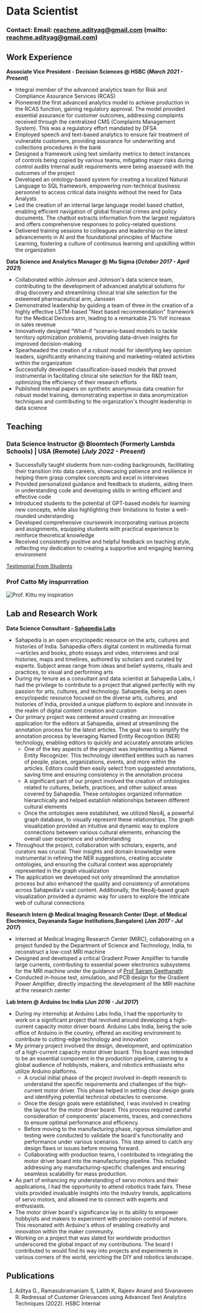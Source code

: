 # Data Scientist                                                  
### Contact: Email: reachme.adityag@gmail.com (mailto: reachme.adityag@gmail.com)

## Work Experience
**Associate Vice President - Decision Sciences @ HSBC (_March 2021 - Present_)**
- Integral member of the advanced analytics team for Risk and Compliance Assurance Services (RCAS)
- Pioneered the first advanced analytics model to achieve production in the RCAS function, gaining regulatory approval. The model provided 
essential assurance for customer outcomes, addressing complaints received through the centralized CMS (Complaints Management System). This was a regulatory effort mandated by DFSA
- Employed speech and text-based analytics to ensure fair treatment of vulnerable customers, providing assurance for underwriting and 
collections procedures in the bank
- Designed a framework using text similarity metrics to detect instances of controls being copied by various teams, mitigating major risks during 
control audits Internal audit requirements were being assessed with the outcomes of the project
- Developed an ontology-based system for creating a localized Natural Language to SQL framework, empowering non-technical business 
personnel to access critical data insights without the need for Data Analysts
- Led the creation of an internal large language model based chatbot, enabling efficient navigation of global financial crimes and policy 
documents. The chatbot extracts information from the largest regulators and offers comprehensive responses to policy-related questions
- Delivered training sessions to colleagues and leadership on the latest advancements in AI and the foundational principles of Machine Learning,
fostering a culture of continuous learning and upskilling within the organization

**Data Science and Analytics Manager @ Mu Sigma (_October 2017 - April 2021_)**
- Collaborated within Johnson and Johnson's data science team, contributing to the development of advanced analytical solutions for drug 
discovery and streamlining clinical trial site selection for the esteemed pharmaceutical arm, Janssen
- Demonstrated leadership by guiding a team of three in the creation of a highly effective LSTM-based "Next based recommendation" 
framework for the Medical Devices arm, leading to a remarkable 2% YoY increase in sales revenue
- Innovatively designed “What-if “scenario-based models to tackle territory optimization problems, providing data-driven insights for improved 
decision-making
- Spearheaded the creation of a robust model for identifying key opinion leaders, significantly enhancing training and marketing-related activities 
within the organization
- Successfully developed classification-based models that proved instrumental in facilitating clinical site selection for the R&D team, optimizing 
the efficiency of their research efforts
- Published internal papers on synthetic anonymous data creation for robust model training, demonstrating expertise in data anonymization 
techniques and contributing to the organization's thought leadership in data science

## Teaching
### Data Science Instructor @ Bloomtech (Formerly Lambda Schools) | USA (Remote) (_July 2022 - Present_)
- Successfully taught students from non-coding backgrounds, facilitating their transition into data careers, showcasing patience and resilience in 
helping them grasp complex concepts and excel in interviews
- Provided personalized guidance and feedback to students, aiding them in understanding code and developing skills in writing efficient and 
effective code
- Introduced students to the potential of GPT-based models for learning new concepts, while also highlighting their limitations to foster a well-rounded understanding
- Developed comprehensive coursework incorporating various projects and assignments, equipping students with practical experience to 
reinforce theoretical knowledge
- Received consistently positive and helpful feedback on teaching style, reflecting my dedication to creating a supportive and engaging learning 
environment

[Testimonial From Students](https://drive.google.com/file/d/1JjY1-1kASLo2-8KvOwMSKg6FnsyRHqV4/view?usp=sharing)

### Prof Catto My inspurrration
![Prof. Kittu my inspiration](/assets/img/kittu_2.jpg)
## Lab and Research Work
**Data Science Consultant - [Sahapedia Labs](https://www.sahapedia.org/about-us)**
- Sahapedia is an open encyclopedic resource on the arts, cultures and histories of India. Sahapedia offers digital content in multimedia format—articles and books, photo essays and video, interviews and oral histories, maps and timelines, authored by scholars and curated by experts. Subject areas range from ideas and belief systems, rituals and practices, to visual and performing arts
- During my tenure as a consultant and data scientist at Sahapedia Labs, I had the privilege to contribute to a project that aligned perfectly with my passion for arts, cultures, and technology. Sahapedia, being an open encyclopedic resource focused on the diverse arts, cultures, and histories of India, provided a unique platform to explore and innovate in the realm of digital content creation and curation
- Our primary project was centered around creating an innovative application for the editors at Sahapedia, aimed at streamlining the annotation process for the latest articles. The goal was to simplify the annotation process by leveraging Named Entity Recognition (NER) technology, enabling editors to quickly and accurately annotate articles
  - One of the key aspects of the project was implementing a Named Entity Recognizer. This technology identified entities such as names of people, places, organizations, events, and more within the articles. Editors could then easily select from suggested annotations, saving time and ensuring consistency in the annotation process
  - A significant part of our project involved the creation of ontologies related to cultures, beliefs, practices, and other subject areas covered by Sahapedia. These ontologies organized information hierarchically and helped establish relationships between different cultural elements
  - Once the ontologies were established, we utilized Neo4j, a powerful graph database, to visually represent these relationships. The graph visualization provided an intuitive and dynamic way to explore connections between various cultural elements, enhancing the overall user experience and understanding
- Throughout the project, collaboration with scholars, experts, and curators was crucial. Their insights and domain knowledge were instrumental in refining the NER suggestions, creating accurate ontologies, and ensuring the cultural context was appropriately represented in the graph visualization
- The application we developed not only streamlined the annotation process but also enhanced the quality and consistency of annotations across Sahapedia's vast content. Additionally, the Neo4j-based graph visualization provided a dynamic way for users to explore the intricate web of cultural connections

**Research Intern @ Medical Imaging Research Center (Dept. of Medical Electronics, Dayananda Sagar Institutions,Bangalore) (_Jan 2017 - Jul 2017_)**
- Interned at Medical Imaging Research Center (MIRC), collaborating on a project funded by the Department of Science and Technology, India, 
to reconstruct a low-cost MRI machine
- Designed and developed a critical Gradient Power Amplifier to handle large currents, contributing to essential power electronics subsystems 
for the MRI machine under the guidance of [Prof Sairam Geethanath](https://mr.research.columbia.edu/content/sairam-geethanath)
- Conducted in-house test, simulation, and PCB design for the Gradient Power Amplifier, directly impacting the development of the MRI 
machine at the research center

**Lab Intern @ Arduino Inc India (_Jun 2016 - Jul 2017_)**
- During my internship at Arduino Labs India, I had the opportunity to work on a significant project that revolved around developing a high-current capacity motor driver board. Arduino Labs India, being the sole office of Arduino in the country, offered an exciting environment to contribute to cutting-edge technology and innovation
- My primary project involved the design, development, and optimization of a high-current capacity motor driver board. This board was intended to be an essential component in the production pipeline, catering to a global audience of hobbyists, makers, and robotics enthusiasts who utilize Arduino platforms.
  - A crucial initial phase of the project involved in-depth research to understand the specific requirements and challenges of the high-current motor driver. This phase helped in setting clear design goals and identifying potential technical obstacles to overcome.
  - Once the design goals were established, I was involved in creating the layout for the motor driver board. This process required careful consideration of components' placements, traces, and connections to ensure optimal performance and efficiency.
  - Before moving to the manufacturing phase, rigorous simulation and testing were conducted to validate the board's functionality and performance under various scenarios. This step aimed to catch any design flaws or issues before moving forward.
  - Collaborating with production teams, I contributed to integrating the motor driver board into the manufacturing pipeline. This included addressing any manufacturing-specific challenges and ensuring seamless scalability for mass production.
- As part of enhancing my understanding of servo motors and their applications, I had the opportunity to attend robotics trade fairs. These visits provided invaluable insights into the industry trends, applications of servo motors, and allowed me to connect with experts and enthusiasts.
- The motor driver board's significance lay in its ability to empower hobbyists and makers to experiment with precision control of motors. This resonated with Arduino's ethos of enabling creativity and innovation within the maker community.
- Working on a project that was slated for worldwide production underscored the global impact of my contributions. The board I contributed to would find its way into projects and experiments in various corners of the world, enriching the DIY and robotics landscape.


## Publications
1. Aditya G., Ramasubramaniam S, Lalith K, Rajeev Anand and Sivanaveen R. Redressal of Customer Grievances using Advanced Text Analytics Techniques (2022). HSBC Internal
